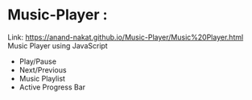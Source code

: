 # Music-Player : 
Link: https://anand-nakat.github.io/Music-Player/Music%20Player.html
<br> Music Player using JavaScript <br>
<ul>
    <li> Play/Pause </li>
    <li> Next/Previous </li>
    <li> Music Playlist </li>
    <li> Active Progress Bar </li>
</ul>

